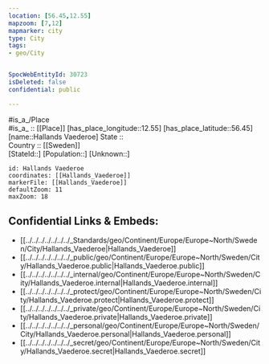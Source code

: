 ```yaml
---
location: [56.45,12.55] 
mapzoom: [7,12] 
mapmarker: city 
type: City
tags:
- geo/City


SpocWebEntityId: 30723
isDeleted: false
confidential: public

---
```

#is_a_/Place  
#is_a_ :: [[Place]] 
[has_place_longitude::12.55] 
[has_place_latitude::56.45] 
[name::Hallands Vaederoe] 
State ::  
Country :: [[Sweden]]  
[StateId::] 
[Population::] 
[Unknown::] 


```leaflet
id: Hallands Vaederoe
coordinates: [[Hallands_Vaederoe]] 
markerFile: [[Hallands_Vaederoe]] 
defaultZoom: 11 
maxZoom: 18
```


## Confidential Links & Embeds: 
- [[../../../../../../../_Standards/geo/Continent/Europe/Europe~North/Sweden/City/Hallands_Vaederoe|Hallands_Vaederoe]] 
- [[../../../../../../../_public/geo/Continent/Europe/Europe~North/Sweden/City/Hallands_Vaederoe.public|Hallands_Vaederoe.public]] 
- [[../../../../../../../_internal/geo/Continent/Europe/Europe~North/Sweden/City/Hallands_Vaederoe.internal|Hallands_Vaederoe.internal]] 
- [[../../../../../../../_protect/geo/Continent/Europe/Europe~North/Sweden/City/Hallands_Vaederoe.protect|Hallands_Vaederoe.protect]] 
- [[../../../../../../../_private/geo/Continent/Europe/Europe~North/Sweden/City/Hallands_Vaederoe.private|Hallands_Vaederoe.private]] 
- [[../../../../../../../_personal/geo/Continent/Europe/Europe~North/Sweden/City/Hallands_Vaederoe.personal|Hallands_Vaederoe.personal]] 
- [[../../../../../../../_secret/geo/Continent/Europe/Europe~North/Sweden/City/Hallands_Vaederoe.secret|Hallands_Vaederoe.secret]] 

